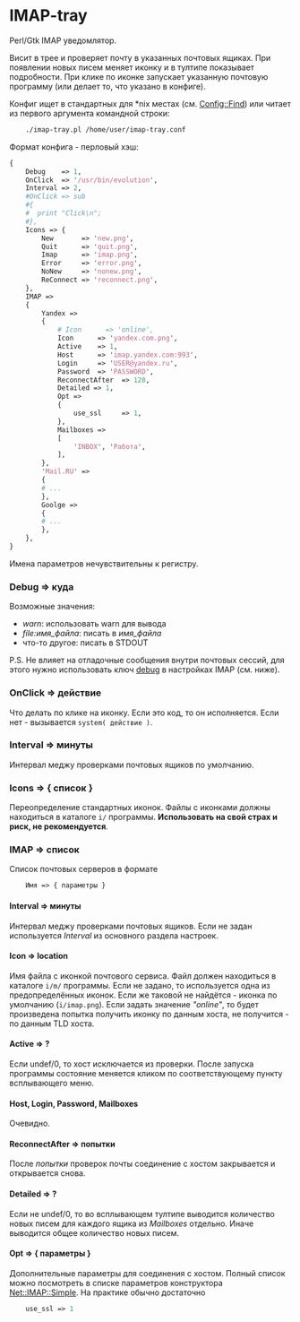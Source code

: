 # IMAP-tray
Perl/Gtk IMAP уведомлятор.

Висит в трее и проверяет почту в указанных почтовых ящиках. При появлении новых писем меняет иконку и в тултипе показывает подробности. При клике по иконке запускает указанную почтовую программу (или делает то, что указано в конфиге).

Конфиг ищет в стандартных для *nix местах (см. [Config::Find](https://metacpan.org/pod/Config::Find)) или читает из первого аргумента командной строки:

```bash
    ./imap-tray.pl /home/user/imap-tray.conf
```

Формат конфига - перловый хэш:

```perl
{
    Debug    => 1,
    OnClick  => '/usr/bin/evolution',
    Interval => 2,
    #OnClick => sub
    #{
    #  print "Click\n";  
    #},
    Icons => {
        New       => 'new.png',
        Quit      => 'quit.png',
        Imap      => 'imap.png',
        Error     => 'error.png',
        NoNew     => 'nonew.png',
        ReConnect => 'reconnect.png',
    },
    IMAP =>
    {
        Yandex => 
        {
            # Icon      => 'online',
            Icon      => 'yandex.com.png',
            Active    => 1,
            Host      => 'imap.yandex.com:993',
            Login     => 'USER@yandex.ru',
            Password  => 'PASSWORD',
            ReconnectAfter  => 128,
            Detailed => 1, 
            Opt =>
            {
                use_ssl     => 1,
            },
            Mailboxes =>
            [
                'INBOX', 'Работа',
            ],
        },
        'Mail.RU' => 
        {
        # ...
        },
        Goolge => 
        {
        # ...
        },
    },
}
```

Имена параметров нечувствительны к регистру.

### Debug => куда

Возможные значения:

* *warn*: использовать warn для вывода
* *file:имя_файла*: писать в *имя_файла*
* что-то другое: писать в STDOUT

P.S. Не влияет на отладочные сообщения внутри почтовых сессий, для этого нужно использовать ключ [debug](https://metacpan.org/pod/Net::IMAP::Simple#debug)  в настройках IMAP (см. ниже).

### OnClick => действие

Что делать по клике на иконку. Если это код, то он исполняется. Если нет - вызывается `system( действие )`.

### Interval => минуты

Интервал меджу проверками почтовых ящиков по умолчанию.

### Icons => { список }

Переопределение стандартных иконок. Файлы с иконками должны находиться в каталоге `i/` программы. **Использовать на свой страх и риск, не рекомендуется**.

### IMAP => список

Список почтовых серверов в формате

```perl
    Имя => { параметры }
```

#### Interval => минуты

Интервал меджу проверками почтовых ящиков. Если не задан используется *Interval* из основного раздела настроек.

#### Icon => location

Имя файла с иконкой почтового сервиса. Файл должен находиться в каталоге `i/m/` программы. Если не задано, то используется одна из предопределённых иконок. Если же таковой не найдётся - иконка по умолчанию (`i/imap.png`).
Если задать значение *"online"*, то будет произведена попытка получить иконку по данным хоста, не получится - по данным TLD хоста.

#### Active => ?

Если undef/0, то хост исключается из проверки. После запуска программы состояние меняется кликом по соответствующему пункту всплывающего меню.

#### Host, Login, Password, Mailboxes

Очевидно.

#### ReconnectAfter => попытки

После *попытки* проверок почты соединение с хостом закрывается и открывается снова.

#### Detailed => ?

Если не undef/0, то во всплывающем тултипе выводится количество новых писем для каждого ящика из *Mailboxes* отдельно. Иначе выводится общее количество новых писем.

#### Opt => { параметры }

Дополнительные параметры для соединения с хостом. Полный список можно посмотреть в списке параметров конструктора [Net::IMAP::Simple](https://metacpan.org/pod/Net::IMAP::Simple#new). На практике обычно достаточно 

```perl
    use_ssl => 1
```
